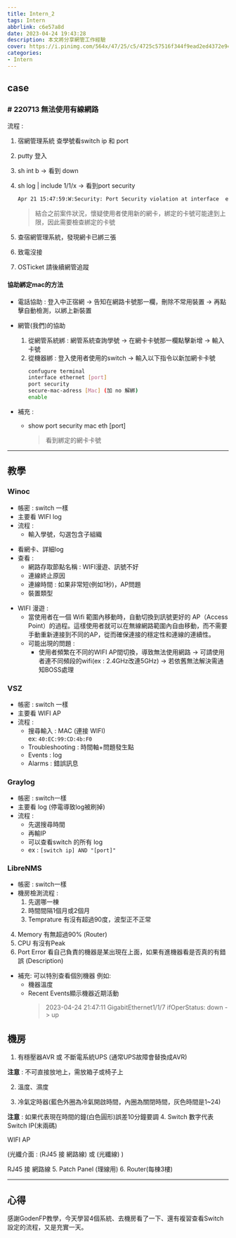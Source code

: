 ```yaml
---
title: Intern_2
tags: Intern
abbrlink: c6e57a8d
date: 2023-04-24 19:43:28
description: 本文將分享網管工作經驗
cover: https://i.pinimg.com/564x/47/25/c5/4725c57516f344f9ead2ed4372e943f9.jpg
categories:
- Intern
---
```


<!-- - 時間 : 2023/4/24
- 指導人 : GodenFP -->

## case

### \# 220713 無法使用有線網路

流程 :

1. 宿網管理系統 查學號看switch ip 和 port
2. putty 登入
3. sh int b  -> 看到 down
4. sh log | include 1/1/x -> 看到port security

    ``` txt
    Apr 21 15:47:59:W:Security: Port Security violation at interface  ethernet 1/1/x,  address 7cc2.c643.7a84, vlan 224
    ```

    >結合之前案件狀況，懷疑使用者使用新的網卡，綁定的卡號可能達到上限，因此需要檢查綁定的卡號
5. 查宿網管理系統，發現網卡已綁三張
6. 致電沒接
7. OSTicket 請後續網管追蹤

#### 協助綁定mac的方法

- 電話協助 :
  登入中正宿網
  -> 告知在網路卡號那一欄，刪除不常用裝置
  -> 再點擊自動檢測，以綁上新裝置

- 網管(我們)的協助
  1. 從網管系統綁 :
    網管系統查詢學號
    -> 在網卡卡號那一欄點擊新增
    -> 輸入卡號
  2. 從機器綁 :
    登入使用者使用的switch
    -> 輸入以下指令以新加網卡卡號
      ```sh
      confugure terminal
      interface ethernet [port]
      port security
      secure-mac-adress [Mac] (加 no 解綁)
      enable
      ```

- 補充 :
  - show port security mac eth [port]
    >看到綁定的網卡卡號

---

## 教學

### Winoc

- 帳密 : switch 一樣
- 主要看 WIFI log
- 流程 :
  - 輸入學號，勾選包含子組織
<!-- ![image|690x79](upload://oLeVwAzH6H6PVBNSQcI7bAJl4qS.png) -->

  - 看網卡、詳細log
- 查看 :
  - 網路存取節點名稱 : WIFI漫遊、訊號不好
  - 連線終止原因
  - 連線時間 : 如果非常短(例如1秒)，AP問題
  - 裝置類型
<!-- - 補充 :
[連上宿網Wi-Fi 後無法登入](https://osticket.dorm.ccu.edu.tw/scp/faq.php?id=5) -->

- WIFI 漫遊 :
  - 當使用者在一個 Wifi 範圍內移動時，自動切換到訊號更好的 AP（Access Point）的過程。這樣使用者就可以在無線網路範圍內自由移動，而不需要手動重新連接到不同的AP，從而確保連接的穩定性和連線的連續性。
  - 可能出現的問題 :
    - 使用者頻繁在不同的WIFI AP間切換，導致無法使用網路 → 可請使用者連不同頻段的wifi(ex : 2.4GHz改連5GHz) → 若依舊無法解決需通知BOSS處理

### VSZ

- 帳密 : switch 一樣
- 主要看 WIFI AP
- 流程 :
  - 搜尋輸入 : MAC (連接 WIFI)  
    ex: `40:EC:99:CD:4b:F0`
  - Troubleshooting : 時間軸+問題發生點
  - Events : log
  - Alarms : 錯誤訊息

### Graylog

- 帳密 : switch一樣
- 主要看 log (停電導致log被刷掉)
- 流程 :
  - 先選搜尋時間
  - 再輸IP
  - 可以查看switch 的所有 log
  - ex : `[switch ip] AND "[port]"`

### LibreNMS

- 帳密 : switch一樣
- 機房檢測流程 :
  1. 先選哪一棟
  2. 時間間隔1個月或2個月
  3. Temprature 有沒有超過90度，波型正不正常
<!-- ![image|690x340, 50%](upload://eail92Gh7c6qekYLMkJF4qw6Wck.jpeg) -->

  4. Memory 有無超過90% (Router)
  5. CPU 有沒有Peak
  6. Port Error 看自己負責的機器是某出現在上面，如果有進機器看是否真的有錯誤 (Description)
<!-- ![image|690x291, 75%](upload://a3bxIwzjI6Q4vUo7Yo7qSg24okE.png) -->


- 補充:
  可以特別查看個別機器
  例如:
  - 機器溫度
  - Recent Events顯示機器近期活動
    >2023-04-24 21:47:11	GigabitEthernet1/1/7	ifOperStatus: down -> up

## 機房

1. 有穩壓器AVR 或 不斷電系統UPS (通常UPS故障會替換成AVR)
<!-- ![image|432x499, 50%](upload://2N8uK078usAh1hRl1BLo0NchFmR.jpeg) -->

  **注意** : 不可直接放地上，需放箱子或椅子上

<!-- - 補充 :
![image|505x259, 75%](upload://xLlL5GKmM0VVFuPsgefbFhWX3ld.png)
節錄之前[回覆](https://discourse.dorm.ccu.edu.tw/t/topic/272/9?u=ken) -->
2. 溫度、濕度
<!-- ![image|339x358, 50%](upload://vF6z4y9fQaQIWvlyXRBeyMY51HK.png) -->


3. 冷氣定時器(藍色外圈為冷氣開啟時間，內圈為關閉時間，灰色時間是1~24)
<!-- ![image|471x500, 50%](upload://lSAE6vXG8kwwUoSFWxVuRz9cwrQ.jpeg) -->

  **注意** : 如果代表現在時間的鐘(白色圓形)誤差10分鐘要調
4. Switch 
數字代表Switch IP(末兩碼)
<!-- ![image|683x377, 50%](upload://5XYIPaWnbfkrcLRfwhbjioz9mN9.jpeg) -->
WIFI AP
<!-- ![image|676x106, 50%](upload://gO8NQTJKx1bWt8pNbhZ8DFCFEtV.png) -->
(光纖介面 : (RJ45 接 網路線) 或 (光纖線) )
<!-- ![image|518x429, 50%](upload://cS0nvrcSR94LoUCYAxs0UW9AaHQ.jpeg) -->
RJ45 接 網路線
5. Patch Panel (理線用)
6. Router(每棟3樓)

---

## 心得

感謝GodenFP教學，今天學習4個系統、去機房看了一下、還有複習查看Switch設定的流程，又是充實一天。
